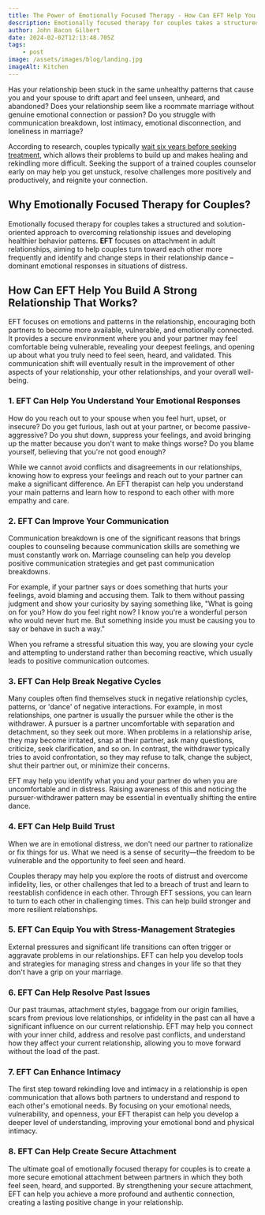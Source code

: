 ```yaml
---
title: The Power of Emotionally Focused Therapy - How Can EFT Help You Build Healthy Lasting Relationships
description: Emotionally focused therapy for couples takes a structured and solution-oriented approach to overcoming relationship issues and developing healthier behavior patterns.
author: John Bacon Gilbert
date: 2024-02-02T12:13:48.705Z
tags:
    - post
image: /assets/images/blog/landing.jpg
imageAlt: Kitchen
---
```


Has your relationship been stuck in the same unhealthy patterns that cause you and your spouse to drift apart and feel unseen, unheard, and abandoned? Does your relationship seem like a roommate marriage without genuine emotional connection or passion? Do you struggle with communication breakdown, lost intimacy, emotional disconnection, and loneliness in marriage?

According to research, couples typically [wait six years before seeking treatment](https://pubmed.ncbi.nlm.nih.gov/33411353/#:~:text=A%20widely%20cited%20but%20poorly,have%20poor%20prospects%20for%20recovery.), which allows their problems to build up and makes healing and rekindling more difficult. Seeking the support of a trained couples counselor early on may help you get unstuck, resolve challenges more positively and productively, and reignite your connection.

## Why Emotionally Focused Therapy for Couples?

Emotionally focused therapy for couples takes a structured and solution-oriented approach to overcoming relationship issues and developing healthier behavior patterns. **EFT** focuses on attachment in adult relationships, aiming to help couples turn toward each other more frequently and identify and change steps in their relationship dance – dominant emotional responses in situations of distress.

## How Can EFT Help You Build A Strong Relationship That Works?

EFT focuses on emotions and patterns in the relationship, encouraging both partners to become more available, vulnerable, and emotionally connected. It provides a secure environment where you and your partner may feel comfortable being vulnerable, revealing your deepest feelings, and opening up about what you truly need to feel seen, heard, and validated. This communication shift will eventually result in the improvement of other aspects of your relationship, your other relationships, and your overall well-being.

### 1. EFT Can Help You Understand Your Emotional Responses 

How do you reach out to your spouse when you feel hurt, upset, or insecure? Do you get furious, lash out at your partner, or become passive-aggressive? Do you shut down, suppress your feelings, and avoid bringing up the matter because you don't want to make things worse? Do you blame yourself, believing that you're not good enough?

While we cannot avoid conflicts and disagreements in our relationships, knowing how to express your feelings and reach out to your partner can make a significant difference. An EFT therapist can help you understand your main patterns and learn how to respond to each other with more empathy and care.

### 2. EFT Can Improve Your Communication

Communication breakdown is one of the significant reasons that brings couples to counseling because communication skills are something we must constantly work on. Marriage counseling can help you develop positive communication strategies and get past communication breakdowns.

For example, if your partner says or does something that hurts your feelings, avoid blaming and accusing them. Talk to them without passing judgment and show your curiosity by saying something like, "What is going on for you? How do you feel right now? I know you're a wonderful person who would never hurt me. But something inside you must be causing you to say or behave in such a way."

When you reframe a stressful situation this way, you are slowing your cycle and attempting to understand rather than becoming reactive, which usually leads to positive communication outcomes.

### 3. EFT Can Help Break Negative Cycles

Many couples often find themselves stuck in negative relationship cycles, patterns, or 'dance' of negative interactions. For example, in most relationships, one partner is usually the pursuer while the other is the withdrawer. A pursuer is a partner uncomfortable with separation and detachment, so they seek out more. When problems in a relationship arise, they may become irritated, snap at their partner, ask many questions, criticize, seek clarification, and so on. In contrast, the withdrawer typically tries to avoid confrontation, so they may refuse to talk, change the subject, shut their partner out, or minimize their concerns.

EFT may help you identify what you and your partner do when you are uncomfortable and in distress. Raising awareness of this and noticing the pursuer-withdrawer pattern may be essential in eventually shifting the entire dance.

### 4. EFT Can Help Build Trust

When we are in emotional distress, we don't need our partner to rationalize or fix things for us. What we need is a sense of security—the freedom to be vulnerable and the opportunity to feel seen and heard.

Couples therapy may help you explore the roots of distrust and overcome infidelity, lies, or other challenges that led to a breach of trust and learn to reestablish confidence in each other. Through EFT sessions, you can learn to turn to each other in challenging times. This can help build stronger and more resilient relationships.

### 5. EFT Can Equip You with Stress-Management Strategies

External pressures and significant life transitions can often trigger or aggravate problems in our relationships. EFT can help you develop tools and strategies for managing stress and changes in your life so that they don't have a grip on your marriage.

### 6. EFT Can Help Resolve Past Issues

Our past traumas, attachment styles, baggage from our origin families, scars from previous love relationships, or infidelity in the past can all have a significant influence on our current relationship. EFT may help you connect with your inner child, address and resolve past conflicts, and understand how they affect your current relationship, allowing you to move forward without the load of the past.

### 7. EFT Can Enhance Intimacy

The first step toward rekindling love and intimacy in a relationship is open communication that allows both partners to understand and respond to each other's emotional needs. By focusing on your emotional needs, vulnerability, and openness, your EFT therapist can help you develop a deeper level of understanding, improving your emotional bond and physical intimacy.

### 8. EFT Can Help Create Secure Attachment

The ultimate goal of emotionally focused therapy for couples is to create a more secure emotional attachment between partners in which they both feel seen, heard, and supported. By strengthening your secure attachment, EFT can help you achieve a more profound and authentic connection, creating a lasting positive change in your relationship.